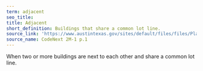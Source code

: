 ```yaml
---
term: adjacent
seo_title: 
title: Adjacent
short_definition: Buildings that share a common lot line.
source_link: 'https://www.austintexas.gov/sites/default/files/files/Planning/CodeNEXT/ALDC_PRD_23_LandDevelopmentCode_Combined_2017_0130_web.pdf'
source_name: CodeNext 2M-1 p.1
---
```



When two or more buildings are next to each other and share a common lot line.
